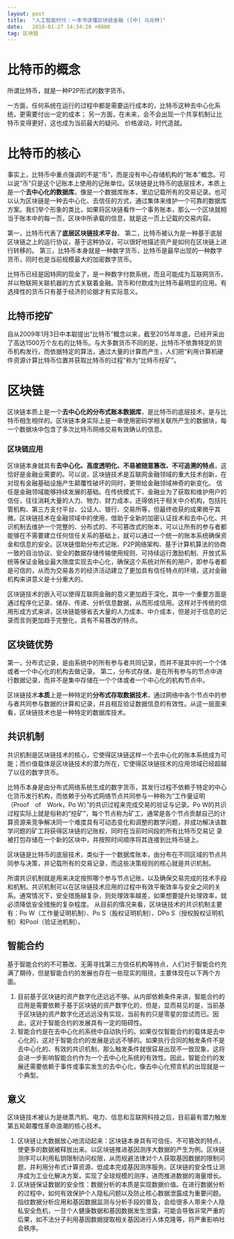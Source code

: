```yaml
---
layout: post
title:  "人工智能时代：一本书读懂区块链金融 ([中] 马兆林)"
date:   2018-01-27 14:34:20 +0800
tag: 区块链
---
```


# 比特币的概念

所谓比特币，就是一种P2P形式的数字货币。

一方面，任何系统在运行的过程中都是需要运行成本的，比特币这种去中心化系统，更需要付出一定的成本； 另一方面，在未来，会不会出现一个共享机制让比特币变得更好，这也成为当前最大的疑问。 价格波动，时代造就。

# 比特币的核心

事实上，比特币中重点强调的不是“币”，而是没有中心存储机构的“账本”概念。可以说“币”只是这个记账本上使用的记账单位。区块链是比特币的底层技术，本质上是一个**去中心化的数据库**，像是一个数据库账本，里边记载所有的交易记录。也可以认为区块链是一种去中心化、去信任的方式，通过集体来维护一个可靠的数据库方案。我们举个形象的类比，如果将区块链看作一个事务账本，那么一个区块就相当于账本中的每一页，区块中所承载的信息，就是这一页上记载的交易内容。

第一，比特币代表了**底层区块链技术平台**。 第二，比特币被认为是一种基于底层区块链之上的运行协议，基于这种协议，可以很好地描述资产是如何在区块链上进行转移的。 第三，比特币本身就是一种数字货币，比特币是最早出现的一种数字货币，同时也是当前规模最大的加密数字货币。

比特币已经是因特网的现金了，是一种数字付款系统，而且可能成为互联网货币，并以物联网关联机器的方式关联着金融。货币和付款成为比特币最明显的应用。有选择性的货币只有基于经济的论据才有实际意义。


## 比特币挖矿

自从2009年1月3日中本聪提出“比特币”概念以来，截至2015年年底，已经开采出了高达1500万个左右的比特币。与大多数货币不同的是，比特币不依靠特定的货币机构发行，而依据特定的算法，通过大量的计算而产生，人们把“利用计算机硬件资源计算比特币位置并获取比特币的过程”称为“比特币挖矿”。

# 区块链

区块链本质上是一个**去中心化的分布式账本数据库**，是比特币的底层技术，是与比特币相生相伴的。区块链本身实际上是一串使用密码学相关联所产生的数据块，每一个数据块中包含了多次比特币网络交易有效确认的信息。

### 区块链应用

区块链本身就具有**去中心化、高度透明化、不易被随意篡改、不可追溯的特点**，这恰好是金融业需要的。可以说，区块链技术是互联网金融领域的重大技术创新，在对现有金融基础设施产生颠覆性破坏的同时，更带给金融领域神奇的新变化。 信任是金融领域能够持续发展的基础。在传统模式下，金融业为了获取和维护用户的信任，往往消耗大量的人力、物力、财力成本，还得依托于相关中介机构，包括托管机构、第三方支付平台、公证人、银行、交易所等，但最终收获的成果微乎其微。区块链技术在金融领域中的使用，借助于全新的加密认证技术和去中心化、共识机制去维护一个完整的、分布式的、不可篡改式的账本，可以让所有的参与者都能够在不需要建立任何信任关系的基础上，就可以通过一个统一的账本系统确保资金和信息的安全。区块链借助分布式记账、P2P网络架构、基于计算机算法的协商一致的自治协议、安全的数据存储传输使用规则、可持续运行激励机制、开放式系统等保证金融业最大限度实现去中心化，确保这个系统对所有的用户，即参与者都是可信的，从而为交易各方的经济活动建立了更加具有信任特点的环境，这对金融机构来讲意义是十分重大的。

区块链技术的嵌入可以使得互联网金融的意义更加趋于深化，其中一个重要方面是通过程序化记录、储存、传递、分析信息数据，从而形成信用。这样对于传统的信用形成方式来讲，区块链能够省去大量的人力成本、中介成本，但是对于信息的记录而言则更加趋于完整化，具有不易篡改的特点。

## 区块链优势

第一，分布式记录，是由系统中的所有参与者共同记录，而并不是其中的一个个体或者一个中心化的机构去做记录。 第二，分布式存储，是在所有参与的节点中进行数据记录，而并不是集中存储在一个个体或者一个中心化的机构节点中。

区块链技术**本质**上是一种特定的**分布式存取数据技术**，通过网络中各个节点中的参与者共同参与数据的计算和记录，并且相互验证数据信息的有效性。从这一层面来看，区块链技术也是一种特定的数据库技术。

## 共识机制

共识机制是区块链技术的核心，它使得区块链这样一个去中心化的账本系统成为可能；而价值载体是区块链技术的潜力所在，它使得区块链技术的应用领域已经超越了以往的数字货币。

比特币本身是由分布式网络系统生成的数字货币，其发行过程不依赖于特定的中心化货币发行机构，而依赖于分布式网络节点共同参与一种称为“工作量证明（Proof of Work，Po W）”的共识过程来完成交易的验证与记录。Po W的共识过程实际上就是俗称的“挖矿”，每个节点称为矿工，通常是各个节点贡献自己的计算资源来竞争解决同一个难度具有可动态变化和调整的数学问题，并成功解决该数学问题的矿工将获得区块链的记账权，同时在当前时间段的所有比特币交易记 录被打包存储在一个新的区块中，并按照时间顺序将其连接到比特币链上。

区块链是比特币的底层技术，类似于一个数据库账本，由分布在不同区域的节点共同参与决策，并记载所有的交易记录，而这些决策规则的核心就是共识机制。

所谓共识机制就是用来决定按照哪个参与节点记账，以及确保交易完成的技术手段和机制。共识机制可以在区块链技术应用的过程中有效平衡效率与安全之间的关系。通常情况下，安全措施越复杂，则处理效率越差，如果想要提升处理效率，就必须降低安全措施的复杂程度。 从目前的情况来看，区块链技术的共识机制主要有：Po W（工作量证明机制）、Po S（股权证明机制）、DPo S（授权股权证明机制）和Pool（验证池机制）。

## 智能合约

基于智能合约的不可篡改、无需寻找第三方信任机构等特点，人们对于智能合约充满了期待，但是智能合约的发展也存在一些现实的阻挠，主要体现在以下两个方面。 

1. 目前基于区块链的资产数字化还远远不够。从内部依赖条件来讲，智能合约的应用是需要依赖于基于区块链的资产数字化的，但是，显而易见的是，当前基于区块链的资产数字化还远远没有实现，当前有的只是零星的尝试而已。因此，这对于智能合约的发展具有一定的阻碍性。
2. 智能合约是在去中心化的系统中自动执行的。如果仅仅智能合约的载体是去中心化的，这对于智能合约的发展是远远不够的。如果执行合同的触发条件不是去中心化的、有效的共识机制，那么触发条件就很容易出现不一致现象，这将会进一步影响智能合约作为一个去中心化系统的有效性。因此，智能合约的发展还需要依赖于事件或事实发生的去中心化，像去中心化预言机的出现就是一个典型。

## 意义

区块链技术被认为是继蒸汽机、电力、信息和互联网科技之后，目前最有潜力触发第五轮颠覆性革命浪潮的核心技术。

1. 区块链让大数据放心地流动起来：区块链本身具有可信任、不可篡改的特点，使更多的数据被释放出来。以区块链推进基因测序大数据的产生为例。区块链测序可以利用私钥限制访问权限，从而规避法律对个人获取基因数据的限制问题，并利用分布式计算资源、低成本完成基因测序服务。区块链的安全性让测序成为工业化解决方案，实现了全球规模的测序，进而推进数据的海量增长。
2. 区块链保证数据的安全性：数据分析的本质是实现数据价值。在进行数据分析的过程中，如何有效保护个人隐私问题以及防止核心数据泄露成为重要问题。 指纹数据分析应用和基因数据监测与分析手段的普及，会给很多人带来个人隐私安全危机，一旦个人健康数据和基因数据发生泄露，可能会导致非常严重的后果，如不法分子利用基因数据提取相关基因进行人体克隆等，将严重影响社会秩序。

